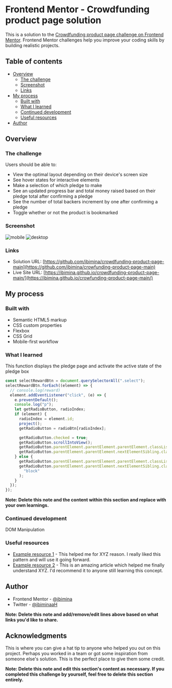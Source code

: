 # Frontend Mentor - Crowdfunding product page solution

This is a solution to the [Crowdfunding product page challenge on Frontend Mentor](https://www.frontendmentor.io/challenges/crowdfunding-product-page-7uvcZe7ZR). Frontend Mentor challenges help you improve your coding skills by building realistic projects. 

## Table of contents

- [Overview](#overview)
  - [The challenge](#the-challenge)
  - [Screenshot](#screenshot)
  - [Links](#links)
- [My process](#my-process)
  - [Built with](#built-with)
  - [What I learned](#what-i-learned)
  - [Continued development](#continued-development)
  - [Useful resources](#useful-resources)
- [Author](#author)




## Overview

### The challenge

Users should be able to:

- View the optimal layout depending on their device's screen size
- See hover states for interactive elements
- Make a selection of which pledge to make
- See an updated progress bar and total money raised based on their pledge total after confirming a pledge
- See the number of total backers increment by one after confirming a pledge
- Toggle whether or not the product is bookmarked

### Screenshot

![mobile](Capture081.png)
![desktop](Capture082.png)

### Links

- Solution URL: [https://github.com/ibimina/crowdfunding-product-page-main](https://github.com/ibimina/crowfunding-product-page-main)
- Live Site URL: [https://ibimina.github.io/crowdfunding-product-page-main/](https://ibimina.github.io/crowfunding-product-page-main/)

## My process

### Built with

- Semantic HTML5 markup
- CSS custom properties
- Flexbox
- CSS Grid
- Mobile-first workflow


### What I learned


This function displays the pledge page and activate the active state of the pledge box

```js
const selectRewardBtn = document.querySelectorAll(".select");
selectRewardBtn.forEach((element) => {
  // console.log(reward)
  element.addEventListener("click", (e) => {
    e.preventDefault();
    console.log("p");
    let getRadioButton, radioIndex;
    if (element) {
      radioIndex = element.id;
      project();
      getRadioButton = radioBtn[radioIndex];

      getRadioButton.checked = true;
      getRadioButton.scrollIntoView();
      getRadioButton.parentElement.parentElement.parentElement.classList.add("box-bordercolor");
      getRadioButton.parentElement.parentElement.nextElementSibling.classList.add("block");
    } else {
      getRadioButton.parentElement.parentElement.parentElement.classList.remove("box-bordercolor");
      getRadioButton.parentElement.parentElement.nextElementSibling.classList.remove(
        "block"
      );
    }
  });
});
```


**Note: Delete this note and the content within this section and replace with your own learnings.**

### Continued development
DOM Manipulation


### Useful resources

- [Example resource 1](https://www.example.com) - This helped me for XYZ reason. I really liked this pattern and will use it going forward.
- [Example resource 2](https://www.example.com) - This is an amazing article which helped me finally understand XYZ. I'd recommend it to anyone still learning this concept.


## Author


- Frontend Mentor - [@ibimina](https://www.frontendmentor.io/profile/ibimina)
- Twitter - [@ibiminaaH](https://www.twitter.com/ibiminaaH)

**Note: Delete this note and add/remove/edit lines above based on what links you'd like to share.**

## Acknowledgments

This is where you can give a hat tip to anyone who helped you out on this project. Perhaps you worked in a team or got some inspiration from someone else's solution. This is the perfect place to give them some credit.

**Note: Delete this note and edit this section's content as necessary. If you completed this challenge by yourself, feel free to delete this section entirely.**
